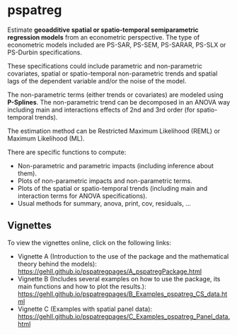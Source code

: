 # pspatreg
Estimate **geoadditive spatial or spatio-temporal semiparametric regression models**
from an econometric perspective.
The type of econometric models included are PS-SAR, PS-SEM, PS-SARAR, PS-SLX or PS-Durbin
specifications.

These specifications could include parametric and non-parametric covariates, spatial or 
spatio-temporal non-parametric trends and spatial lags of the dependent variable and/or 
the noise of the model. 

The non-parametric terms (either trends or covariates) are modeled using **P-Splines**. 
The non-parametric trend can be decomposed in an ANOVA way including main and interactions 
effects of 2nd and 3rd order (for spatio-temporal trends). 

The estimation method can be Restricted Maximum Likelihood (REML) or Maximum Likelihood (ML).

There are specific functions to compute:

- Non-parametric and parametric impacts (including inference about them).
- Plots of non-parametric impacts and non-parametric terms. 
- Plots of the spatial or spatio-temporal trends (including main and interaction terms for ANOVA specifications).
- Usual methods for summary, anova, print, cov, residuals, ...

## Vignettes
To view the vignettes online, click on the following links:
- Vignette A (Introduction to the use of the package and the mathematical theory behind the models): https://gehll.github.io/pspatregpages/A_pspatregPackage.html
- Vignette B (Includes several examples on how to use the package, its main functions and how to plot the results.): https://gehll.github.io/pspatregpages/B_Examples_pspatreg_CS_data.html
- Vignette C (Examples with spatial panel data): https://gehll.github.io/pspatregpages/C_Examples_pspatreg_Panel_data.html
